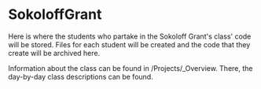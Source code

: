 # SokoloffGrant
Here is where the students who partake in the Sokoloff Grant's class' code will be stored. Files for each student will be created and the code that they create will be archived here.

Information about the class can be found in /Projects/\_Overview. There, the day-by-day class descriptions can be found.
